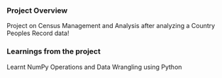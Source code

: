 ### Project Overview

 Project on Census Management and Analysis after analyzing a Country Peoples Record data!


### Learnings from the project

 Learnt NumPy Operations and Data Wrangling using Python


